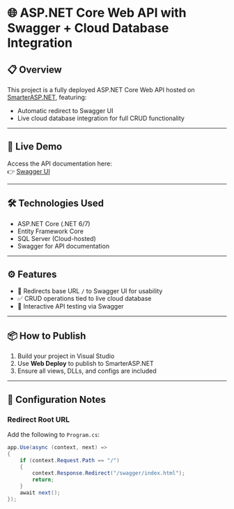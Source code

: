 # 🌐 ASP.NET Core Web API with Swagger + Cloud Database Integration

## 📋 Overview
This project is a fully deployed ASP.NET Core Web API hosted on [SmarterASP.NET](https://www.smarterasp.net), featuring:
- Automatic redirect to Swagger UI
- Live cloud database integration for full CRUD functionality

---

## 🚀 Live Demo
Access the API documentation here:  
👉 [Swagger UI](http://kratosrj02-001-site1.ntempurl.com/swagger/index.html)

---

## 🛠 Technologies Used
- ASP.NET Core (.NET 6/7)
- Entity Framework Core
- SQL Server (Cloud-hosted)
- Swagger for API documentation

---

## ⚙️ Features
- 🔄 Redirects base URL `/` to Swagger UI for usability
- ✅ CRUD operations tied to live cloud database
- 🧪 Interactive API testing via Swagger

---

## 📦 How to Publish
1. Build your project in Visual Studio
2. Use **Web Deploy** to publish to SmarterASP.NET
3. Ensure all views, DLLs, and configs are included

---

## 🔧 Configuration Notes

### Redirect Root URL
Add the following to `Program.cs`:
```csharp
app.Use(async (context, next) =>
{
    if (context.Request.Path == "/")
    {
        context.Response.Redirect("/swagger/index.html");
        return;
    }
    await next();
});

